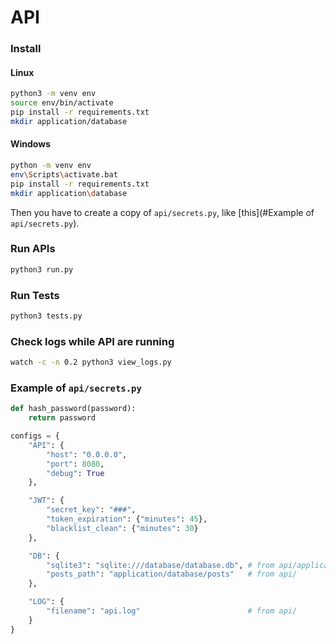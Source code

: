 # API

### Install

#### Linux

```bash
python3 -m venv env
source env/bin/activate
pip install -r requirements.txt
mkdir application/database
```

#### Windows

```bash
python -m venv env
env\Scripts\activate.bat
pip install -r requirements.txt
mkdir application\database
```

Then you have to create a copy of `api/secrets.py`, like [this](#Example of `api/secrets.py`).

### Run APIs

```bash
python3 run.py
```

### Run Tests

```bash
python3 tests.py
```

### Check logs while API are running

```bash
watch -c -n 0.2 python3 view_logs.py
```

### Example of `api/secrets.py`

```python
def hash_password(password):
    return password

configs = {
    "API": {
        "host": "0.0.0.0",
        "port": 8080,
        "debug": True
    },

    "JWT": {
        "secret_key": "###",
        "token_expiration": {"minutes": 45},
        "blacklist_clean": {"minutes": 30}
    },

    "DB": {
        "sqlite3": "sqlite:///database/database.db", # from api/application/
        "posts_path": "application/database/posts"   # from api/
    },

    "LOG": {
        "filename": "api.log"                        # from api/
    }
}
```
